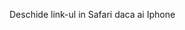 Deschide link-ul in Safari daca ai Iphone
<!DOCTYPE html>
<html lang="en">
<head>
    <meta charset="UTF-8">
    <meta name="viewport" content="width=device-width, initial-scale=3.0">
    <title>3D Model View</title>
    <script type="module" src="https://unpkg.com/@google/model-viewer"></script>
</head>
<body>

<model-viewer src="Avatar1.glb" ios-src="Avatar1.usdz" ar ar-modes="webxr scene-viewer quick-look" camera-controls auto-rotate environment-image="neutral" shadow-intensity="1" alt="A 3D model of an avatar"></model-viewer>

</body>
</html>
